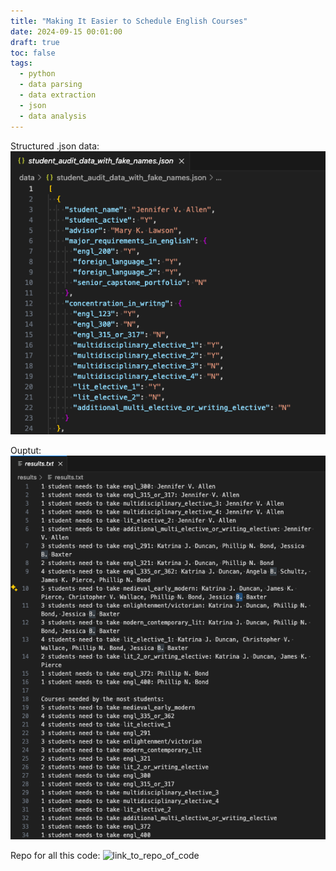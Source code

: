 ```yaml
---
title: "Making It Easier to Schedule English Courses"
date: 2024-09-15 00:01:00
draft: true
toc: false
tags:
  - python
  - data parsing
  - data extraction
  - json
  - data analysis
---
```


Structured .json data:  ![structured_json_data](images/imgforblogposts/post_36/json_data_structure.png)

Ouptut:  ![output_of_script](images/imgforblogposts/post_36/results.png)

Repo for all this code:  ![link_to_repo_of_code](https://github.com/kspicer80/course_scheduler)